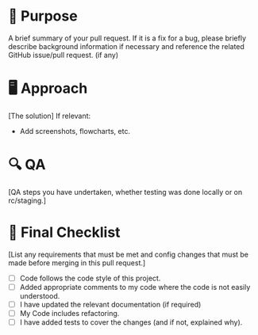 # 📝 Purpose

A brief summary of your pull request. If it is a fix for a bug, please briefly describe background information if necessary and reference the related GitHub issue/pull request. (if any)

# 🖥 Approach

[The solution]
If relevant:
- Add screenshots, flowcharts, etc.

# 🔍 QA

[QA steps you have undertaken, whether testing was done locally or on rc/staging.]


# 📣 Final Checklist

[List any requirements that must be met and config changes that must be made before merging in this pull request.]

<!--- Go over all the following points, and put an x in all the boxes that apply. -->

- [ ] Code follows the code style of this project.
- [ ] Added appropriate comments to my code where the code is not easily understood.
- [ ] I have updated the relevant documentation (if required)
- [ ] My Code includes refactoring.
- [ ] I have added tests to cover the changes (and if not, explained why).
